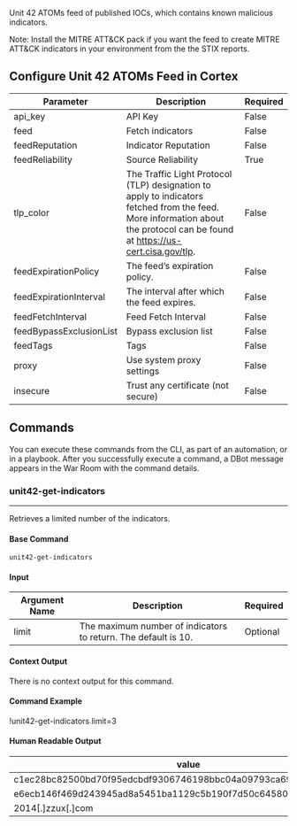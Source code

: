 Unit 42 ATOMs feed of published IOCs, which contains known malicious indicators.

Note: Install the MITRE ATT&CK pack if you want the feed to create MITRE ATT&CK indicators in your environment from the the STIX reports.

## Configure Unit 42 ATOMs Feed in Cortex


| **Parameter** | **Description** | **Required** |
| --- | --- | --- |
| api_key | API Key | False |
| feed | Fetch indicators | False |
| feedReputation | Indicator Reputation | False |
| feedReliability | Source Reliability | True |
| tlp_color | The Traffic Light Protocol (TLP) designation to apply to indicators fetched from the feed. More information about the protocol can be found at https://us-cert.cisa.gov/tlp. | False |
| feedExpirationPolicy | The feed’s expiration policy. | False |
| feedExpirationInterval | The interval after which the feed expires. | False |
| feedFetchInterval | Feed Fetch Interval | False |
| feedBypassExclusionList | Bypass exclusion list | False |
| feedTags | Tags | False |
| proxy | Use system proxy settings | False |
| insecure | Trust any certificate \(not secure\) | False |

## Commands

You can execute these commands from the CLI, as part of an automation, or in a playbook.
After you successfully execute a command, a DBot message appears in the War Room with the command details.

### unit42-get-indicators

***
Retrieves a limited number of the indicators.


#### Base Command

`unit42-get-indicators`

#### Input

| **Argument Name** | **Description** | **Required** |
| --- | --- | --- |
| limit | The maximum number of indicators to return. The default is 10. | Optional | 


#### Context Output

There is no context output for this command.

#### Command Example

!unit42-get-indicators limit=3

#### Human Readable Output

|value|type|
|---|---|
| c1ec28bc82500bd70f95edcbdf9306746198bbc04a09793ca69bb87f2abdb839 | File |
| e6ecb146f469d243945ad8a5451ba1129c5b190f7d50c64580dbad4b8246f88e | File |
| 2014\[.\]zzux\[.\]com | Domain |
